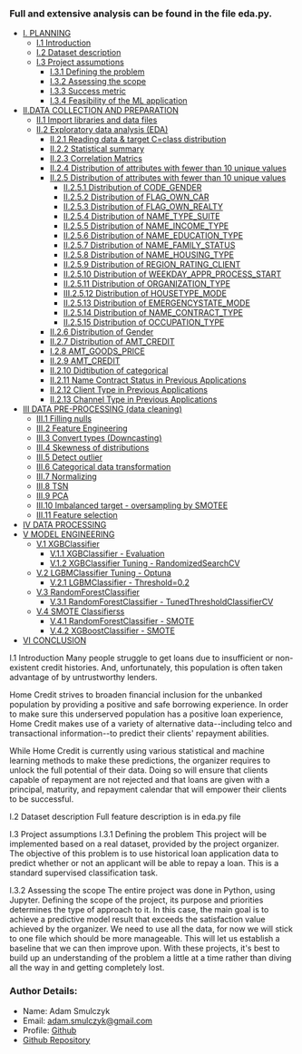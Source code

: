 ### Full and extensive analysis can be found in the file eda.py.

- [I. PLANNING](#I)
    - [I.1 Introduction](#I.1)
    - [I.2 Dataset description](#I.2)
    - [I.3 Project assumptions](#I.3)
        - [I.3.1 Defining the problem](#I.3.1)
        - [I.3.2 Assessing the scope](#I.3.2)
        - [I.3.3 Success metric](#I.3.3)
        - [I.3.4 Feasibility  of the ML application](#I.3.4)
- [II.DATA COLLECTION AND PREPARATION](#II)
    - [II.1 Import libraries and data files](#II.1)
    - [II.2 Exploratory data analysis (EDA)](#II.2)
        - [II.2.1 Reading data & target C=class distribution](#II.2.1)
        - [II.2.2 Statistical summary](#II.2.2)
        - [II.2.3 Correlation Matrics](#II.2.3)
        - [II.2.4 Distribution of attributes with fewer than 10 unique values](#II.2.4)
        - [II.2.5 Distribution of attributes with fewer than 10 unique values](#II.2.5)
            - [II.2.5.1 Distribution of CODE_GENDER](#II.2.5.1)
            - [II.2.5.2 Distribution of FLAG_OWN_CAR](#II.2.5.2)
            - [II.2.5.3 Distribution of FLAG_OWN_REALTY](#II.2.5.3)
            - [II.2.5.4 Distribution of NAME_TYPE_SUITE](#II.2.5.4)            
            - [II.2.5.5 Distribution of NAME_INCOME_TYPE](#II.2.5.5)            
            - [II.2.5.6 Distribution of NAME_EDUCATION_TYPE](#II.2.5.6)           
            - [II.2.5.7 Distribution of NAME_FAMILY_STATUS](#II.2.5.7)
            - [II.2.5.8 Distribution of NAME_HOUSING_TYPE](#II.2.5.8)
            - [II.2.5.9 Distribution of REGION_RATING_CLIENT](#II.2.5.9)            
            - [II.2.5.10 Distribution of WEEKDAY_APPR_PROCESS_START](#II.2.5.10)
            - [II.2.5.11 Distribution of ORGANIZATION_TYPE](#II.2.5.11)            
            - [III.2.5.12 Distribution of HOUSETYPE_MODE](#II.2.5.12)            
            - [II.2.5.13 Distribution of EMERGENCYSTATE_MODE](#II.2.5.13)    
            - [II.2.5.14 Distribution of NAME_CONTRACT_TYPE](#II.2.5.14) 
            - [II.2.5.15 Distribution of OCCUPATION_TYPE](#II.2.5.15) 
       - [II.2.6 Distribution of Gender](#II.2.6) 
       - [II.2.7 Distribution of AMT_CREDIT](#II.2.7)
       - [I.2.8  AMT_GOODS_PRICE](#II.2.8)       
       - [II.2.9 AMT_CREDIT](#II.2.9)     
       - [II.2.10 Didtibution of categorical](#II.2.10)       
       - [II.2.11 Name Contract Status in Previous Applications](#II.2.11)       
       - [II.2.12 Client Type in Previous Applications](#II.2.12) 
       - [II.2.13 Channel Type in Previous Applications](#II.2.13)     
- [III DATA PRE-PROCESSING (data cleaning)](#III)     
    - [III.1 Filling nulls](#IV.1)
    - [III.2 Feature Engineering](#IV.2) 
    - [III.3 Convert types (Downcasting)](#III.3)
    - [III.4 Skewness of distributions](#III.4)
    - [III.5 Detect outlier](#III.5)
    - [III.6 Categorical data transformation](#III.6)   
    - [III.7 Normalizing](#III.7)     
    - [III.8 TSN](#III.8)
    - [III.9 PCA](#III.9)
    - [III.10 Imbalanced target - oversampling by SMOTEE](#III.10)
    - [III.11 Feature selection](#III.11)
- [IV DATA PROCESSING](#IV)
- [V MODEL ENGINEERING](#V)
    - [V.1 XGBClassifier](#V.1)
        - [V.1.1 XGBClassifier - Evaluation](#V.1.1)
        - [V.1.2 XGBClassifier Tuning - RandomizedSearchCV](#V.1.2)
    - [V.2 LGBMClassifier Tuning - Optuna](#V.2) 
        - [V.2.1 LGBMClassifier - Threshold=0.2](#V.2.1)
    - [V.3 RandomForestClassifier](#V.3)
        - [V.3.1 RandomForestClassifier - TunedThresholdClassifierCV](#V.3.1)       
    - [V.4 SMOTE Classifierss](#V.4)   
        - [V.4.1 RandomForestClassifier - SMOTE](#V.4.1)
        - [V.4.2 XGBoostClassifier - SMOTE](#V.4.3)
- [VI CONCLUSION](#VI) 
   
   
I.1 Introduction
Many people struggle to get loans due to insufficient or non-existent credit histories. And, unfortunately, this population is often taken advantage of by untrustworthy lenders.

Home Credit strives to broaden financial inclusion for the unbanked population by providing a positive and safe borrowing experience. In order to make sure this underserved population has a positive loan experience, Home Credit makes use of a variety of alternative data--including telco and transactional information--to predict their clients' repayment abilities.

While Home Credit is currently using various statistical and machine learning methods to make these predictions, the organizer requires to unlock the full potential of their data. Doing so will ensure that clients capable of repayment are not rejected and that loans are given with a principal, maturity, and repayment calendar that will empower their clients to be successful.

I.2 Dataset description
Full feature description is in eda.py file

I.3 Project assumptions
I.3.1 Defining the problem
This project will be implemented based on a real dataset, provided by the project organizer. The objective of this problem is to use historical loan application data to predict whether or not an applicant will be able to repay a loan. This is a standard supervised classification task.

I.3.2 Assessing the scope
The entire project was done in Python, using Jupyter. Defining the scope of the project, its purpose and priorities determines the type of approach to it. In this case, the main goal is to achieve a predictive model result that exceeds the satisfaction value achieved by the organizer. We need to use all the data, for now we will stick to one file which should be more manageable. This will let us establish a baseline that we can then improve upon. With these projects, it's best to build up an understanding of the problem a little at a time rather than diving all the way in and getting completely lost.




### Author Details:
- Name: Adam Smulczyk
- Email: adam.smulczyk@gmail.com
- Profile: [Github](https://github.com/AdamSmulczyk)
- [Github Repository](https://github.com/AdamSmulczyk/014_Poisonous_Mushrooms)
